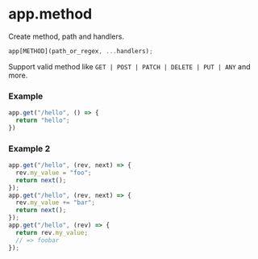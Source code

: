 # app.method
Create method, path and handlers.

```js
app[METHOD](path_or_regex, ...handlers);
```
Support valid method like `GET | POST | PATCH | DELETE | PUT | ANY` and more.
### Example
```ts
app.get("/hello", () => {
  return "hello";
})
```

### Example 2
```ts
app.get("/hello", (rev, next) => {
  rev.my_value = "foo";
  return next();
});
app.get("/hello", (rev, next) => {
  rev.my_value += "bar";
  return next();
});
app.get("/hello", (rev) => {
  return rev.my_value;
  // => foobar
});
```